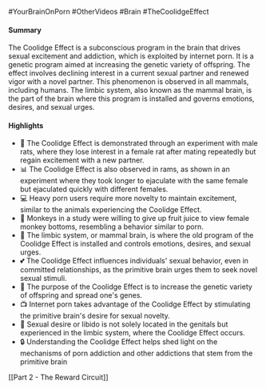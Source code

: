 #YourBrainOnPorn
#OtherVideos #Brain #TheCoolidgeEffect  

#### Summary

The Coolidge Effect is a subconscious program in the brain that drives sexual excitement and addiction, which is exploited by internet porn. It is a genetic program aimed at increasing the genetic variety of offspring. The effect involves declining interest in a current sexual partner and renewed vigor with a novel partner. This phenomenon is observed in all mammals, including humans. The limbic system, also known as the mammal brain, is the part of the brain where this program is installed and governs emotions, desires, and sexual urges.

#### Highlights

- 🐀 The Coolidge Effect is demonstrated through an experiment with male rats, where they lose interest in a female rat after mating repeatedly but regain excitement with a new partner.
- 📊 The Coolidge Effect is also observed in rams, as shown in an experiment where they took longer to ejaculate with the same female but ejaculated quickly with different females.
- 💻 Heavy porn users require more novelty to maintain excitement, similar to the animals experiencing the Coolidge Effect.
- 🐒 Monkeys in a study were willing to give up fruit juice to view female monkey bottoms, resembling a behavior similar to porn.
- 🧠 The limbic system, or mammal brain, is where the old program of the Coolidge Effect is installed and controls emotions, desires, and sexual urges.
- 💕 The Coolidge Effect influences individuals' sexual behavior, even in committed relationships, as the primitive brain urges them to seek novel sexual stimuli.
- 🧬 The purpose of the Coolidge Effect is to increase the genetic variety of offspring and spread one's genes.
- 📺 Internet porn takes advantage of the Coolidge Effect by stimulating the primitive brain's desire for sexual novelty.
- 🚫 Sexual desire or libido is not solely located in the genitals but experienced in the limbic system, where the Coolidge Effect occurs.
- 🔒 Understanding the Coolidge Effect helps shed light on the mechanisms of porn addiction and other addictions that stem from the primitive brain



[[Part 2 - The Reward Circuit]]